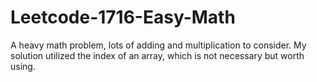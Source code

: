 # Leetcode-1716-Easy-Math
A heavy math problem, lots of adding and multiplication to consider. My solution utilized the index of an array, which is not necessary but worth using.
